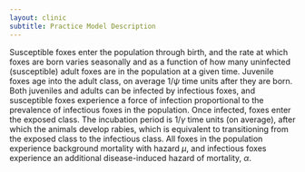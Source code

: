 ```yaml
---
layout: clinic
subtitle: Practice Model Description
---
```


Susceptible foxes enter the population through birth, and the rate at which foxes are born varies seasonally and as a function of how many uninfected (susceptible) adult foxes are in the population at a given time. Juvenile foxes age into the adult class, on average $1/\psi$ time units after they are born. Both juveniles and adults can be infected by infectious foxes, and susceptible foxes experience a force of infection proportional to the prevalence of infectious foxes in the population. Once infected, foxes enter the exposed class. The incubation period is $1/\gamma$ time units (on average), after which the animals develop rabies, which is equivalent to transitioning from the exposed class to the infectious class. All foxes in the population experience background mortality with hazard $\mu$, and infectious foxes experience an additional disease-induced hazard of mortality, $\alpha$.
